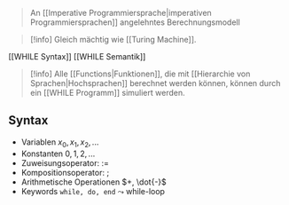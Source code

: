 > An [[Imperative Programmiersprache|imperativen Programmiersprachen]] angelehntes Berechnungsmodell

> [!info] Gleich mächtig wie [[Turing Machine]].

[[WHILE Syntax]]
[[WHILE Semantik]]


> [!info] Alle [[Functions|Funktionen]], die mit [[Hierarchie von Sprachen|Hochsprachen]] berechnet werden können, können durch ein [[WHILE Programm]] simuliert werden.
## Syntax
- Variablen $x_{0}, x_{1}, x_{2}, ...$
- Konstanten $0, 1, 2, ...$
- Zuweisungsoperator: $:=$
- Kompositionsoperator: $;$
- Arithmetische Operationen $+, \dot{-}$ 
- Keywords `while, do, end` $\leadsto$ while-loop


